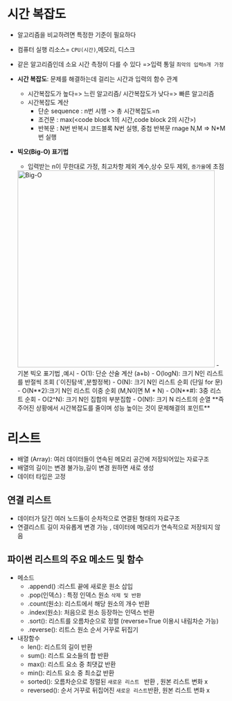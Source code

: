 # 시간 복잡도 
- 알고리즘을 비교하려면 특정한 기준이 필요하다
- 컴퓨터 실행 리소스= `CPU(시간)`,메모리, 디스크
- 같은 알고리즘인데 소요 시간 측정이 다를 수 있다 =>입력 통일 `최악의 입력n개 가정`
- **시간 복잡도**: 문제를 해결하는데 걸리는 시간과 입력의 함수 관계
    - 시간복잡도가 높다=> 느린 알고리즘/ 시간복잡도가 낮다=> 빠른 알고리즘
    - 시간복잡도 계산
        - 단순 sequence : n번 시행 -> 총 시간복잡도=n
        - 조건문 : max(<code block 1의 시간,code block 2의 시간>)
        - 반복문 : N번 반복시 코드블록 N번 실행, 중첩 반복문 rnage N,M => N*M번 실행

- **빅오(Big-O) 표기법**  
    - 입력받는 n이 무한대로 가정, 최고차항 제외 계수,상수 모두 제외, `증가율`에 초점
    <img width="455" alt="Big-O" src="https://user-images.githubusercontent.com/118239192/212868627-dc4fd1a6-ca82-4e41-b5fd-009335a38aad.png">
    - 기본 빅오 표기법 ,예시
        - O(1): 단순 산술 계산 (a+b)
        - O(logN): 크기 N인 리스트를 반절씩 조회 (`이진탐색`,분할정복)
        - O(N): 크기 N인 리스트 순회 (단일 for 문)
        - O(N**2):크기 N인 리스트 이중 순회 (M,N이면  M * N)
        - O(N**#): 3중 리스트 순회
        - O(2^N): 크기 N인 집합의 부분집합
        - O(N!): 크기 N 리스트의 순열
    **즉 주어진 상황에서 시간복잡도를 줄이며 성능 높이는 것이 문제해결의 포인트**


# 리스트
- 배열 (Array): 여러 데이터들이 연속된 메모리 공간에 저장되어있는 자료구조
- 배열의 길이는 변경 불가능,길이 변경 원하면 새로 생성
- 데이터 타입은 고정    
## 연결 리스트
- 데이터가 담긴 여러 노드들이 순차적으로 연결된 형태의 자료구조
- 연결리스트 길이 자유롭게 변경 가능 , 데이터에 메모리가 연속적으로 저장되지 않음 
## 파이썬 리스트의 주요 메소드 및 함수
- 메소드
    - .append() :리스트 끝에 새로운 원소 삽입
    - .pop(인덱스) : 특정 인덱스 원소 `삭제 및 반환`
    - .count(원소): 리스트에서 해당 원소의 개수 반환
    - .index(원소): 처음으로 원소 등장하는 인덱스 반환
    - .sort(): 리스트를 오름차순으로 정렬 (reverse=True 이용시 내림차순 가능)
    - .reverse(): 리트스 원소 순서 거꾸로 뒤집기
- 내장함수
    - len(): 리스트의 길이 반환
    - sum(): 리스트 요소들의 합 반환
    - max(): 리스트 요소 중 최댓값 반환
    - min(): 리스트 요소 중 최소값 반환
    - sorted(): 오름차순으로 정렬된 `새로운 리스트 ` 반환 , 원본 리스트 변화 x
    - reversed(): 순서 거꾸로 뒤집어진 `새로운 리스트`반환, 원본 리스트 변화 x


